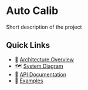 
# Auto Calib

Short description of the project

## Quick Links
- 🧭 [Architecture Overview](architecture/overview.md)
- 🗺️ [System Diagram](architecture/system_diagram.md)
- 🔌 [API Documentation](api/README.md)
- 🧪 [Examples](examples/README.md)
